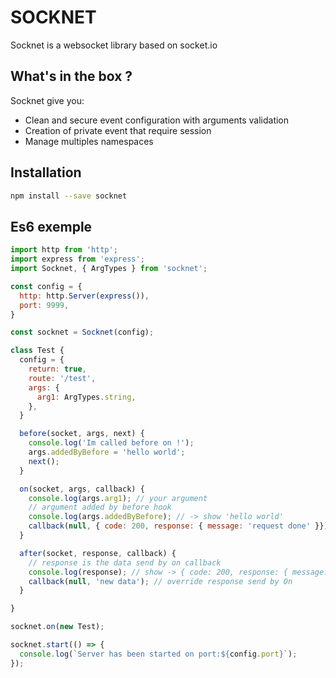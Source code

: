 # SOCKNET
Socknet is a websocket library based on socket.io

## What's in the box ?
Socknet give you:
- Clean and secure event configuration with arguments validation
- Creation of private event that require session
- Manage multiples namespaces

## Installation
```sh
npm install --save socknet
```

## Es6 exemple
```js
import http from 'http';
import express from 'express';
import Socknet, { ArgTypes } from 'socknet';

const config = {
  http: http.Server(express()),
  port: 9999,
}

const socknet = Socknet(config);

class Test {
  config = {
    return: true,
    route: '/test',
    args: {
      arg1: ArgTypes.string,
    },
  }

  before(socket, args, next) {
    console.log('Im called before on !');
    args.addedByBefore = 'hello world';
    next();
  }

  on(socket, args, callback) {
    console.log(args.arg1); // your argument
    // argument added by before hook
    console.log(args.addedByBefore); // -> show 'hello world'
    callback(null, { code: 200, response: { message: 'request done' }}); // your response
  }

  after(socket, response, callback) {
    // response is the data send by on callback
    console.log(response); // show -> { code: 200, response: { message: 'request done' }}
    callback(null, 'new data'); // override response send by On
  }

}

socknet.on(new Test);

socknet.start(() => {
  console.log(`Server has been started on port:${config.port}`);
});

```
